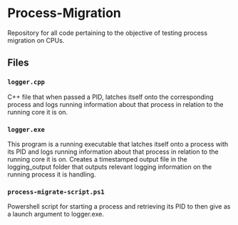 # Process-Migration
Repository for all code pertaining to the objective of testing process migration on CPUs.

## Files 
### `logger.cpp`
C++ file that when passed a PID, latches itself onto the corresponding process and logs running information about that process in relation to the running core it is on.

### `logger.exe`
This program is a running executable that latches itself onto a process with its PID and logs running information about that process in relation to the running core it is on.
Creates a timestamped output file in the logging_output folder that outputs relevant logging information on the running process it is handling.

### `process-migrate-script.ps1`
Powershell script for starting a process and retrieving its PID to then give as a launch argument to logger.exe.
